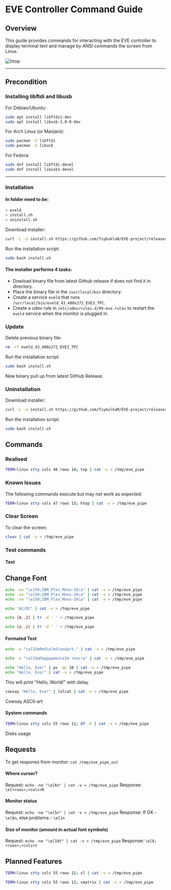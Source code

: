 # EVE Controller Command Guide

## Overview

This guide provides commands for interacting with the EVE controller to display terminal text and manage by ANSI commands the screen from Linux.

![htop](docs/htop_demo.jpg)

---

## Precondition

### Installing libftdi and libusb

For Debian/Ubuntu:
```bash
sudo apt install libftdi1-dev
sudo apt install libusb-1.0-0-dev
```
For Arch Linux (or Manjaro):
```bash
sudo pacman -S libftdi
sudo pacman -S libusb
```

For Fedora:
```bash
sudo dnf install libftdi-devel
sudo dnf install libusb1-devel
```

---

### Installation

#### In folder need to be: 

``` bash
> eveld
> install.sh
> uninstall.sh
```

Download installer:

``` bash
curl -L -o install.sh https://github.com/TsybukloN/EVE-project/releases/latest/download/install.sh
```

Run the installation script:

``` bash
sudo bash install.sh
```

#### The installer performs 4 tasks:

- Dowload binary file from latest Github release if does not find it in directory.
- Place the binary file in the `/usr/local/bin` directory.
- Create a service `eveld` that runs `/usr/local/bin/eveld_43_480x272_EVE3_TPC`.
- Create a udev rule in `/etc/udev/rules.d/99-eve.rules` to restart the `eveld` service when the monitor is plugged in.

### Update

Delete previous binary file:

```bash
rm -rf eveld_43_480x272_EVE3_TPC
```

Run the installation script:

``` bash
sudo bash install.sh
```

New binary pull up from latest GitHub Release.

### Uninstallation

Download installer:

``` bash
curl -L -o install.sh https://github.com/TsybulkaM/EVE-project/releases/download/v1.0.1/install.sh
```

Run the installation script:

``` bash
sudo bash install.sh
```


## Commands

### Realised 

```bash
TERM=linux stty cols 46 rows 14; top | cat -v > /tmp/eve_pipe
```

### Known Issues

The following commands execute but may not work as expected:

```bash
TERM=linux stty cols 47 rows 13; htop | cat -v > /tmp/eve_pipe
```

### Clear Screen 
To clear the screen:
```bash
clear | cat -v > /tmp/eve_pipe
```

### Test commands

#### Text

## Change Font

```bash
echo -ne "\e]50;IBM_Plex_Mono-16\a" | cat -v > /tmp/eve_pipe
echo -ne "\e]50;IBM_Plex_Mono-20\a" | cat -v > /tmp/eve_pipe
echo -ne "\e]50;IBM_Plex_Mono-26\a" | cat -v > /tmp/eve_pipe
```

```bash
echo "AC/DC" | cat -v > /tmp/eve_pipe
```

```bash
echo {A..Z} | tr -d ' ' > /tmp/eve_pipe
```

```bash
echo {a..z} | tr -d ' ' > /tmp/eve_pipe
```

#### Formated Text

```bash
echo -e "\e[31mRed\e[mStandart." | cat -v > /tmp/eve_pipe
```

```bash
echo -e "\e[31mПоддержка\e[m текста" | cat -v > /tmp/eve_pipe
```

```bash
echo "Hello, Eve!" | pv -qL 10 | cat -v > /tmp/eve_pipe
echo "Hello, Eve!" | cat -v > /tmp/eve_pipe
```
This will print "Hello, World!" with delay.

```bash
cowsay "Hello, Eve!" | lolcat | cat -v > /tmp/eve_pipe
```
Cowsay ASCII-art

#### System commands 

```bash
TERM=linux stty cols 55 rows 11; df -h | cat -v > /tmp/eve_pipe
```
Disks usage

## Requests

To get respones from monitor: `cat /tmp/eve_pipe_out`

#### Where cursor?
Request: `echo -ne "\e[6n" | cat -v > /tmp/eve_pipe`
Response: `\e[<rows>;<cols>R`


#### Monitor status
Request: `echo -ne "\e[5n" | cat -v > /tmp/eve_pipe`
Response: If OK - `\e[0n`, else problems - `\e[1n`

#### Size of monitor (amount in actual font symbols)
Request: `echo -ne "\e[18t" | cat -v > /tmp/eve_pipe`
Response: `\e[8;<rows>;<cols>t`


## Planned Features

```bash
TERM=linux stty cols 55 rows 11; sl | cat -v > /tmp/eve_pipe
```

```bash
TERM=linux stty cols 55 rows 11; cmatrix | cat -v > /tmp/eve_pipe
```
